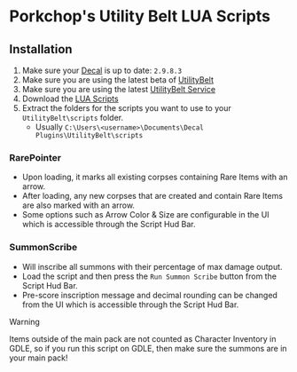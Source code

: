 # Porkchop's Utility Belt LUA Scripts

## Installation

1. Make sure your [Decal](https://www.decaldev.com) is up to date: `2.9.8.3`
2. Make sure you are using the latest beta of [UtilityBelt](https://gitlab.com/utilitybelt/utilitybelt.gitlab.io/-/packages/)
3. Make sure you are using the latest [UtilityBelt Service](https://gitlab.com/utilitybelt/utilitybelt.service/-/releases)
4. Download the [LUA Scripts](https://github.com/mudzereli/UB-LUA-Scripts/archive/refs/heads/main.zip)
5. Extract the folders for the scripts you want to use to your `UtilityBelt\scripts` folder.
    - Usually `C:\Users\<username>\Documents\Decal Plugins\UtilityBelt\scripts`

### RarePointer 
- Upon loading, it marks all existing corpses containing Rare Items with an arrow.
- After loading, any new corpses that are created and contain Rare Items are also marked with an arrow.
- Some options such as Arrow Color & Size are configurable in the UI which is accessible through the Script Hud Bar.

### SummonScribe
- Will inscribe all summons with their percentage of max damage output.
- Load the script and then press the `Run Summon Scribe` button from the Script Hud Bar.
- Pre-score inscription message and decimal rounding can be changed from the UI which is accessible through the Script Hud Bar.
>[!WARNING]
> Items outside of the main pack are not counted as Character Inventory in GDLE, so if you run this script on GDLE, then make sure the summons are in your main pack!